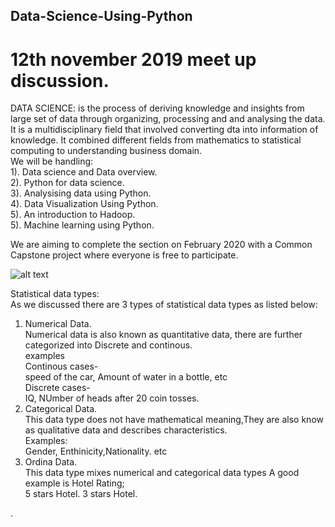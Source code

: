 ##  Data-Science-Using-Python

# 12th november 2019  meet up discussion.

DATA SCIENCE: is the process of deriving knowledge and insights  from large set of data through organizing, processing and  and analysing the data. It is a multidisciplinary field that involved converting dta into information of knowledge. It combined different fields from mathematics to statistical computing to understanding business domain.
<br/>
We will be handling:<br/>
1). Data science and Data overview.<br/>
2). Python  for data science.</br>
3). Analysising data using Python.</br>
4). Data Visualization Using Python.</br>
5). An introduction to Hadoop. </br>
5). Machine learning using Python. </br>

We are aiming to complete the section on February 2020 with a Common Capstone project where everyone is free to participate.


![alt text](https://www.edureka.co/blog/wp-content/uploads/2017/01/Data-Science-skills.jpg)

Statistical data types:<br/>
 As we discussed there are 3 types of statistical data types as listed below:<br/>
 
 1) Numerical Data.<br/>
 Numerical data is also known as quantitative data, there are further categorized into Discrete and continous.
 <br/> examples<br/>
 Continous cases- <br/> speed of the car, Amount of  water in a bottle,  etc  <br/>
 Discrete cases- <br/>  IQ,  NUmber of heads after 20 coin tosses.<br/>
 2) Categorical Data.<br/> This data type does not have mathematical meaning,They are also know as qualitative data and describes characteristics.<br/>
 Examples: <br/>
 Gender, Enthinicity,Nationality. etc <br/>
 3) Ordina Data.
  <br/> This data type mixes numerical and categorical data types A good example is Hotel Rating;<br/>
  5 stars Hotel.
  3 stars Hotel.

.
 
